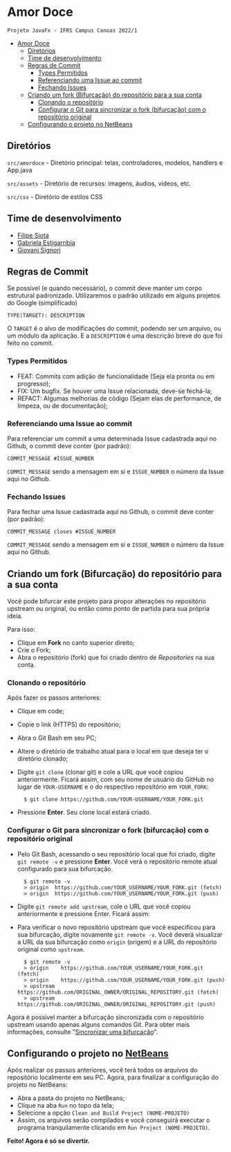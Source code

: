 # Amor Doce

    Projeto JavaFx - IFRS Campus Canoas 2022/1

- [Amor Doce](#amor-doce)
  - [Diretórios](#diretórios)
  - [Time de desenvolvimento](#time-de-desenvolvimento)
  - [Regras de Commit](#regras-de-commit)
    - [Types Permitidos](#types-permitidos)
    - [Referenciando uma Issue ao commit](#referenciando-uma-issue-ao-commit)
    - [Fechando Issues](#fechando-issues)
  - [Criando um fork (Bifurcação) do repositório para a sua conta](#criando-um-fork-bifurcação-do-repositório-para-a-sua-conta)
    - [Clonando o repositório](#clonando-o-repositório)
    - [Configurar o Git para sincronizar o fork (bifurcação) com o repositório original](#configurar-o-git-para-sincronizar-o-fork-bifurcação-com-o-repositório-original)
  - [Configurando o projeto no NetBeans](#configurando-o-projeto-no-netbeans)

## Diretórios

``src/amordoce`` - Diretório principal: telas, controladores, modelos, handlers e App.java

``src/assets`` - Diretório de recursos: imagens, áudios, vídeos, etc.

``src/css`` - Diretório de estilos CSS

## Time de desenvolvimento

- [Filipe Siota](https://github.com/FilipeSiota)
- [Gabriela Estigarribia](https://github.com/estigarribia08)
- [Giovani Signori](https://github.com/GioPach)

## Regras de Commit

Se possível (e quando necessário), o commit deve manter um corpo estrutural padronizado. Utilizaremos o padrão utilizado em alguns projetos do Google (simplificado)

``TYPE(TARGET): DESCRIPTION``

O ``TARGET`` é o alvo de modificações do commit, podendo ser um arquivo, ou um módulo da aplicação. E a ``DESCRIPTION`` é uma descrição breve do que foi feito no commit.

### Types Permitidos

- FEAT: Commits com adição de funcionalidade (Seja ela pronta ou em progresso);
- FIX: Um bugfix. Se houver uma Issue relacionada, deve-se fechá-la;
- REFACT: Algumas melhorias de código (Sejam elas de performance, de limpeza, ou de documentação);

### Referenciando uma Issue ao commit

Para referenciar um commit a uma determinada Issue cadastrada aqui no Github, o commit deve conter (por padrão):

``COMMIT_MESSAGE #ISSUE_NUMBER``

``COMMIT_MESSAGE`` sendo a mensagem em si e ``ISSUE_NUMBER`` o número da Issue aqui no Github.

### Fechando Issues

Para fechar uma Issue cadastrada aqui no Github, o commit deve conter (por padrão):

``COMMIT_MESSAGE closes #ISSUE_NUMBER``

``COMMIT_MESSAGE`` sendo a mensagem em si e ``ISSUE_NUMBER`` o número da Issue aqui no Github.

## Criando um fork (Bifurcação) do repositório para a sua conta

Você pode bifurcar este projeto para propor alterações no repositório upstream ou original, ou então como ponto de partida para sua própria ideia.

Para isso:

- Clique em **Fork** no canto superior direito;
- Crie o Fork;
- Abra o repositório (fork) que foi criado dentro de *Repositories* na sua conta.

### Clonando o repositório

Após fazer os passos anteriores:

- Clique em code;
- Copie o link (HTTPS) do repositório;
- Abra o Git Bash em seu PC;
- Altere o diretório de trabalho atual para o local em que deseja ter o diretório clonado;
- Digite ``git clone`` (clonar git) e cole a URL que você copiou anteriormente. Ficará assim, com seu nome de usuário do GitHub no lugar de ``YOUR-USERNAME`` e o do respectivo repositório em ``YOUR_FORK``:

        $ git clone https://github.com/YOUR-USERNAME/YOUR_FORK.git

- Pressione **Enter**. Seu clone local estará criado.

### Configurar o Git para sincronizar o fork (bifurcação) com o repositório original

- Pelo Git Bash, acessando o seu repositório local que foi criado, digite ``git remote -v`` e pressione **Enter**. Você verá o repositório remote atual configurado para sua bifurcação.

        $ git remote -v
        > origin  https://github.com/YOUR_USERNAME/YOUR_FORK.git (fetch)
        > origin  https://github.com/YOUR_USERNAME/YOUR_FORK.git (push)

- Digite ``git remote add upstream``, cole o URL que você copiou anteriormente e pressione Enter. Ficará assim:

        

- Para verificar o novo repositório upstream que você especificou para sua bifurcação, digite novamente ``git remote -v``. Você deverá visualizar a URL da sua bifurcação como ``origin`` (origem) e a URL do repositório original como ``upstream``.

        $ git remote -v
        > origin    https://github.com/YOUR_USERNAME/YOUR_FORK.git (fetch)
        > origin    https://github.com/YOUR_USERNAME/YOUR_FORK.git (push)
        > upstream  https://github.com/ORIGINAL_OWNER/ORIGINAL_REPOSITORY.git (fetch)
        > upstream  https://github.com/ORIGINAL_OWNER/ORIGINAL_REPOSITORY.git (push)

Agora é possível manter a bifurcação sincronizada com o repositório upstream usando apenas alguns comandos Git. Para obter mais informações, consulte "[Sincronizar uma bifurcação](https://docs.github.com/pt/pull-requests/collaborating-with-pull-requests/working-with-forks/syncing-a-fork)".

## Configurando o projeto no [NetBeans](https://netbeans.apache.org/download/index.html)

Após realizar os passos anteriores, você terá todos os arquivos do repositório localmente em seu PC. Agora, para finalizar a configuração do projeto no NetBeans:

- Abra a pasta do projeto no NetBeans;
- Clique na aba ``Run`` no topo da tela;
- Selecione a opção ``Clean and Build Project (NOME-PROJETO)``
- Assim, os arquivos serão compilados e você conseguirá executar o programa tranquilamente clicando em ``Run Project (NOME-PROJETO)``.

**Feito! Agora é só se divertir.**
